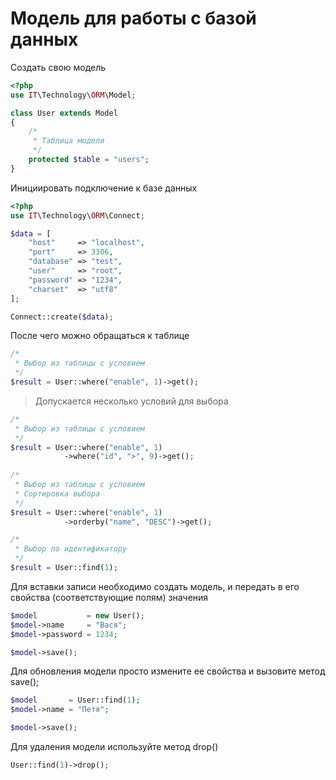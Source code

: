 # Модель для работы с базой данных
Создать свою модель

```php
<?php
use IT\Technology\ORM\Model;

class User extends Model
{
    /*
     * Таблица модели
     */
    protected $table = "users";
}
```

Инициировать подключение к базе данных

```php
<?php
use IT\Technology\ORM\Connect;

$data = [
    "host"     => "localhost",
    "port"     => 3306,
    "database" => "test",
    "user"     => "root",
    "password" => "1234",
    "charset"  => "utf8"
];

Connect::create($data);
```
После чего можно обращаться к таблице

```php
/*
 * Выбор из таблицы с условием
 */
$result = User::where("enable", 1)->get();
```

> Допускается несколько условий для выбора

```php
/*
 * Выбор из таблицы с условием
 */
$result = User::where("enable", 1)
            ->where("id", ">", 9)->get();
            
/*
 * Выбор из таблицы с условием
 * Сортировка выбора
 */
$result = User::where("enable", 1)
            ->orderby("name", "DESC")->get();

/*
 * Выбор по идентификатору
 */
$result = User::find(1);
```

Для вставки записи необходимо создать модель, и передать в его свойства (соответствующие полям) значения

```php
$model           = new User();
$model->name     = "Вася";
$model->password = 1234;

$model->save();
```

Для обновления модели просто измените ее свойства и вызовите метод save();

```php
$model       = User::find(1);
$model->name = "Петя";

$model->save();
```

Для удаления модели используйте метод drop()

```php
User::find(1)->drop();
```